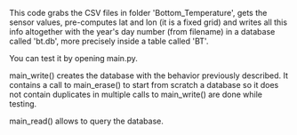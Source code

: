 This code grabs the CSV files in folder 'Bottom_Temperature', gets the
sensor values, pre-computes lat and lon (it is a fixed grid) and writes
all this info altogether with the year's day number (from filename)
in a database called 'bt.db', more precisely inside a table called 'BT'.

You can test it by opening main.py. 

main_write() creates the database with the behavior previously described. It
contains a call to main_erase() to start from scratch a database so it does
not contain duplicates in multiple calls to main_write() are done while
testing.

main_read() allows to query the database.

